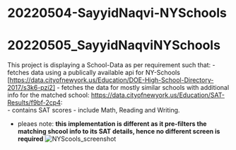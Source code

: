 # 20220504-SayyidNaqvi-NYSchools

# 20220505_SayyidNaqviNYSchools



This project is displaying a School-Data as per requirement such that:
     - fetches data using a publically available api for NY-Schools [https://data.cityofnewyork.us/Education/DOE-High-School-Directory-2017/s3k6-pzi2]
     - fetches the data for mostly similar schools with additional info for the matched school: https://data.cityofnewyork.us/Education/SAT-Results/f9bf-2cp4:  
     - contains SAT scores - include Math, Reading and Writing. 
   
   
   - pleaes note: 
     **this implementation is different as it pre-filters the matching shcool info to its SAT details, hence no different screen is required**
![NYScools_screenshot](https://user-images.githubusercontent.com/16334260/167179350-5e658b52-ad93-4e0f-9a51-5dae545e5a9b.png)
